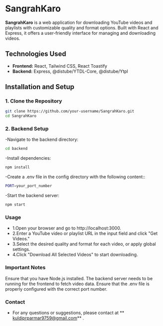 # SangrahKaro

**SangrahKaro** is a web application for downloading YouTube videos and playlists with customizable quality and format options. Built with React and Express, it offers a user-friendly interface for managing and downloading videos.

## Technologies Used

- **Frontend:** React, Tailwind CSS, React Toastify
- **Backend:** Express, @distube/YTDL-Core, @distube/Ytpl

## Installation and Setup

### 1. Clone the Repository

```bash
git clone https://github.com/your-username/SangrahKaro.git
cd SangrahKaro
```

### 2. Backend Setup
-Navigate to the backend directory:

```bash
cd backend
```
-Install dependencies:

```bash
npm install
```
-Create a .env file in the config directory with the following content::

```bash
PORT=your_port_number
```

-Start the backend server:

```bash
npm start
```

### Usage
- 1.Open your browser and go to http://localhost:3000.
- 2.Enter a YouTube video or playlist URL in the input field and click "Get Videos."
- 3.Select the desired quality and format for each video, or apply global settings.
- 4.Click "Download All Selected Videos" to start downloading.

### Important Notes

Ensure that you have Node.js installed.
The backend server needs to be running for the frontend to fetch video data.
Ensure that the .env file is properly configured with the correct port number.

### Contact

- For any questions or suggestions, please contact at ** kuldiprparmar9759@gmail.com** .

